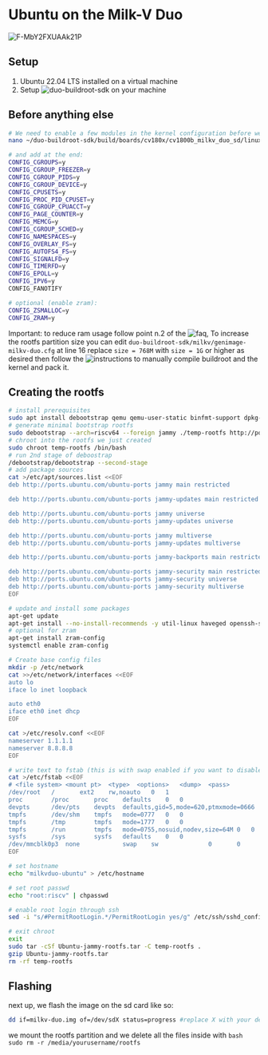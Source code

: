 # Ubuntu on the Milk-V Duo
![F-MbY2FXUAAk21P](https://github.com/bassusteur/milkv-duo-ubuntu/assets/42449683/3dcdbd84-12a6-4c86-969c-92a2e9e92496)

## Setup 
1. Ubuntu 22.04 LTS installed on a virtual machine
2. Setup ![duo-buildroot-sdk](https://github.com/milkv-duo/duo-buildroot-sdk#prepare-the-compilation-environment) on your machine

## Before anything else
```bash
# We need to enable a few modules in the kernel configuration before we can continue, so:
nano ~/duo-buildroot-sdk/build/boards/cv180x/cv1800b_milkv_duo_sd/linux/cvitek_cv1800b_milkv_duo_sd_defconfig

# and add at the end:
CONFIG_CGROUPS=y
CONFIG_CGROUP_FREEZER=y
CONFIG_CGROUP_PIDS=y
CONFIG_CGROUP_DEVICE=y
CONFIG_CPUSETS=y
CONFIG_PROC_PID_CPUSET=y
CONFIG_CGROUP_CPUACCT=y
CONFIG_PAGE_COUNTER=y
CONFIG_MEMCG=y
CONFIG_CGROUP_SCHED=y
CONFIG_NAMESPACES=y
CONFIG_OVERLAY_FS=y
CONFIG_AUTOFS4_FS=y
CONFIG_SIGNALFD=y
CONFIG_TIMERFD=y
CONFIG_EPOLL=y
CONFIG_IPV6=y
CONFIG_FANOTIFY

# optional (enable zram):
CONFIG_ZSMALLOC=y
CONFIG_ZRAM=y
```
Important: to reduce ram usage follow point n.2 of the ![faq](https://github.com/milkv-duo/duo-buildroot-sdk/tree/develop#faqs), 
To increase the rootfs partition size you can edit ```duo-buildroot-sdk/milkv/genimage-milkv-duo.cfg```
at line 16 replace ```size = 768M``` with ```size = 1G``` or higher as desired
then follow the ![instructions](https://github.com/milkv-duo/duo-buildroot-sdk#step-by-step-compilation) to manually compile buildroot and the kernel and pack it. 

## Creating the rootfs
```bash
# install prerequisites
sudo apt install debootstrap qemu qemu-user-static binfmt-support dpkg-cross --no-install-recommends
# generate minimal bootstrap rootfs
sudo debootstrap --arch=riscv64 --foreign jammy ./temp-rootfs http://ports.ubuntu.com/ubuntu-ports
# chroot into the rootfs we just created
sudo chroot temp-rootfs /bin/bash
# run 2nd stage of deboostrap
/debootstrap/debootstrap --second-stage
# add package sources
cat >/etc/apt/sources.list <<EOF
deb http://ports.ubuntu.com/ubuntu-ports jammy main restricted

deb http://ports.ubuntu.com/ubuntu-ports jammy-updates main restricted

deb http://ports.ubuntu.com/ubuntu-ports jammy universe
deb http://ports.ubuntu.com/ubuntu-ports jammy-updates universe

deb http://ports.ubuntu.com/ubuntu-ports jammy multiverse
deb http://ports.ubuntu.com/ubuntu-ports jammy-updates multiverse

deb http://ports.ubuntu.com/ubuntu-ports jammy-backports main restricted universe multiverse

deb http://ports.ubuntu.com/ubuntu-ports jammy-security main restricted
deb http://ports.ubuntu.com/ubuntu-ports jammy-security universe
deb http://ports.ubuntu.com/ubuntu-ports jammy-security multiverse
EOF

# update and install some packages
apt-get update
apt-get install --no-install-recommends -y util-linux haveged openssh-server systemd kmod initramfs-tools conntrack ebtables ethtool iproute2 iptables mount socat ifupdown iputils-ping vim dhcpcd5 neofetch sudo chrony
# optional for zram
apt-get install zram-config
systemctl enable zram-config

# Create base config files
mkdir -p /etc/network
cat >>/etc/network/interfaces <<EOF
auto lo
iface lo inet loopback

auto eth0
iface eth0 inet dhcp
EOF

cat >/etc/resolv.conf <<EOF
nameserver 1.1.1.1
nameserver 8.8.8.8
EOF

# write text to fstab (this is with swap enabled if you want to disable it just put a # before the swap line)
cat >/etc/fstab <<EOF
# <file system>	<mount pt>	<type>	<options>	<dump>	<pass>
/dev/root	/		ext2	rw,noauto	0	1
proc		/proc		proc	defaults	0	0
devpts		/dev/pts	devpts	defaults,gid=5,mode=620,ptmxmode=0666	0	0
tmpfs		/dev/shm	tmpfs	mode=0777	0	0
tmpfs		/tmp		tmpfs	mode=1777	0	0
tmpfs		/run		tmpfs	mode=0755,nosuid,nodev,size=64M	0	0
sysfs		/sys		sysfs	defaults	0	0
/dev/mmcblk0p3  none            swap    sw              0       0
EOF

# set hostname
echo "milkvduo-ubuntu" > /etc/hostname

# set root passwd
echo "root:riscv" | chpasswd

# enable root login through ssh
sed -i "s/#PermitRootLogin.*/PermitRootLogin yes/g" /etc/ssh/sshd_config

# exit chroot
exit
sudo tar -cSf Ubuntu-jammy-rootfs.tar -C temp-rootfs .
gzip Ubuntu-jammy-rootfs.tar
rm -rf temp-rootfs

```
## Flashing
next up, we flash the image on the sd card like so:
```bash
dd if=milkv-duo.img of=/dev/sdX status=progress #replace X with your device name
```
we mount the rootfs partition and we delete all the files inside with ```bash sudo rm -r /media/yourusername/rootfs```
